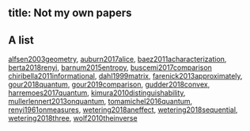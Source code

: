 title: Not my own papers
---
## A list

[alfsen2003geometry](alfsen2003geometry), [auburn2017alice](auburn2017alice),  [baez2011acharacterization](baez2011acharacterization), [berta2018renyi](berta2018renyi), [barnum2015entropy](barnum2015entropy), [buscemi2017comparison](buscemi2017comparison)
[chiribella2011informational](chiribella2011informational), [dahl1999matrix](dahl1999matrix), [farenick2013approximately](farenick2013approximately), [gour2018quantum](gour2018quantum), [gour2019comparison](gour2019comparison), [gudder2018convex](gudder2018convex), [harremoes2017quantum](harremoes2017quantum), [kimura2010distinguishability](kimura2010distinguishability), [mullerlennert2013onquantum](mullerlennert2013onquantum), [tomamichel2016quantum](tomamichel2016quantum), 
[renyi1961onmeasures](renyi1961onmeasures), 
[wetering2018aneffect](wetering2018aneffect), [wetering2018sequential](wetering2018sequential), [wetering2018three](wetering2018three),
[wolf2010theinverse](wolf2010theinverse)
